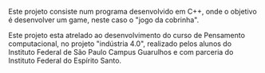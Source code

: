 Este projeto consiste num programa desenvolvido em C++, onde o objetivo é desenvolver um game, neste caso o "jogo da cobrinha". 

Este projeto esta atrelado ao desenvolvimento do curso de Pensamento computacional, no projeto "indústria 4.0", realizado pelos alunos do Instituto Federal de São Paulo Campus Guarulhos e com parceria do Instituto Federal do Espírito Santo.
 
